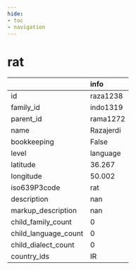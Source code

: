 ```yaml
---
hide:
- toc
- navigation
---
```

# rat
|                      | info      |
|:---------------------|:----------|
| id                   | raza1238  |
| family_id            | indo1319  |
| parent_id            | rama1272  |
| name                 | Razajerdi |
| bookkeeping          | False     |
| level                | language  |
| latitude             | 36.267    |
| longitude            | 50.002    |
| iso639P3code         | rat       |
| description          | nan       |
| markup_description   | nan       |
| child_family_count   | 0         |
| child_language_count | 0         |
| child_dialect_count  | 0         |
| country_ids          | IR        |